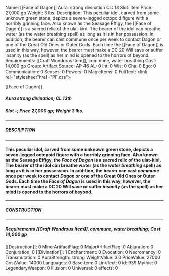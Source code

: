 Name: [[Face of Dagon]]
Aura: strong divination
CL: 13
Slot: item
Price: 27,000 gp
Weight: 3 lbs.
Description: This peculiar idol, carved from some unknown green stone, depicts a seven-legged octopoid figure with a horribly grinning face. Also known as the Seasage Effigy, the [[Face of Dagon]] is a sacred relic of the ulat-kini. The bearer of the idol can breathe water (as the water breathing spell) as long as it is in her possession. In addition, the bearer can cast commune once per week to contact Dagon or one of the Great Old Ones or Outer Gods. Each time the [[Face of Dagon]] is used in this way, however, the bearer must make a DC 20 Will save or suffer insanity (as the spell) as her mind is opened to the horrors of beyond.
Requirements: [[Craft Wondrous Item]], commune, water breathing
Cost: 14,000 gp
Group: Artifact
Source: AP 46
AL: 0
Int: 0
Wis: 0
Cha: 0
Ego: 0
Communication: 0
Senses: 0
Powers: 0
MagicItems: 0
FullText: <link rel="stylesheet"href="PF.css"><div class="heading"><p class="alignleft">[[Face of Dagon]]</p><div style="clear: both;"></div></div><div><h5><b>Aura </b>strong divination; <b>CL </b>13th</h5><h5><b>Slot </b>-; <b>Price </b>27,000 gp; <b>Weight </b>3 lbs.</h5></div><hr/><div><h5><b>DESCRIPTION</b></h5></div><hr/><div><h4><p>This peculiar idol, carved from some unknown green stone, depicts a seven-legged octopoid figure with a horribly grinning face. Also known as the Seasage Effigy, the <i>Face of</i> <i>Dagon</i> is a sacred relic of the ulat-kini. The bearer of the idol can breathe water (as the <i>water breathing</i> spell) as long as it is in her possession. In addition, the bearer can cast <i>commune</i> once per week to contact <i>Dagon</i> or one of the Great Old Ones or Outer Gods. Each time the <i>Face of</i> <i>Dagon</i> is used in this way, however, the bearer must make a DC 20 Will save or suffer <i>insanity</i> (as the spell) as her mind is opened to the horrors of beyond.</p></h4></div><hr/><div><h5><b>CONSTRUCTION</b></h5></div><hr/><div><h5><b>Requirements </b>[[Craft Wondrous Item]], <i>commune</i>, <i>water breathing</i>; <b>Cost </b>14,000 gp</h5></div>
[[Destruction]]: 0
MinorArtifactFlag: 0
MajorArtifactFlag: 0
Abjuration: 0
Conjuration: 0
[[Divination]]: 1
Enchantment: 0
Evocation: 0
Necromancy: 0
Transmutation: 0
AuraStrength: strong
WeightValue: 3.0
PriceValue: 27000
CostValue: 14000
Languages: 0
BaseItem: 0
LinkText: 0
id: 939
Mythic: 0
LegendaryWeapon: 0
Illusion: 0
Universal: 0
effects: 0
